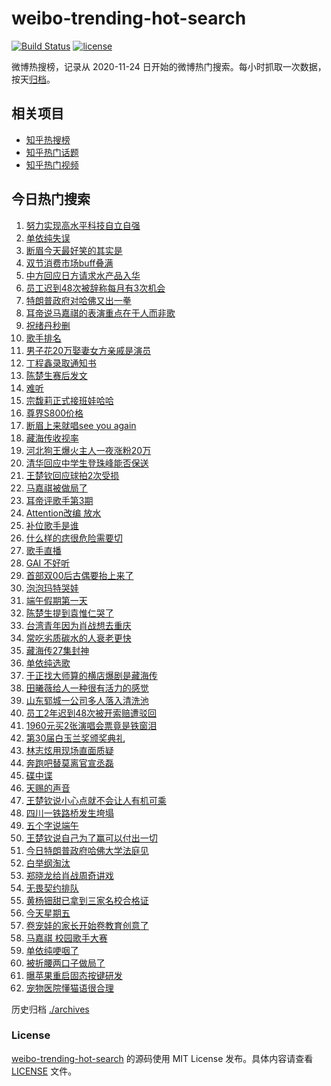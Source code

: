 # weibo-trending-hot-search

[![Build Status](https://github.com/justjavac/weibo-trending-hot-search/workflows/ci/badge.svg?branch=master)](https://github.com/justjavac/weibo-trending-hot-search/actions)
[![license](https://img.shields.io/github/license/justjavac/weibo-trending-hot-search)](https://github.com/justjavac/weibo-trending-hot-search/blob/master/LICENSE)

微博热搜榜，记录从 2020-11-24 日开始的微博热门搜索。每小时抓取一次数据，按天[归档](./archives)。

## 相关项目

- [知乎热搜榜](https://github.com/justjavac/zhihu-trending-top-search)
- [知乎热门话题](https://github.com/justjavac/zhihu-trending-hot-questions)
- [知乎热门视频](https://github.com/justjavac/zhihu-trending-hot-video)

## 今日热门搜索

<!-- BEGIN -->
<!-- 最后更新时间 Sat May 31 2025 01:27:23 GMT+0800 (China Standard Time) -->

1. [努力实现高水平科技自立自强](https://s.weibo.com//weibo?q=%23%E5%8A%AA%E5%8A%9B%E5%AE%9E%E7%8E%B0%E9%AB%98%E6%B0%B4%E5%B9%B3%E7%A7%91%E6%8A%80%E8%87%AA%E7%AB%8B%E8%87%AA%E5%BC%BA%23&Refer=new_time)
1. [单依纯失误](https://s.weibo.com//weibo?q=%E5%8D%95%E4%BE%9D%E7%BA%AF%E5%A4%B1%E8%AF%AF&t=31&band_rank=2&Refer=top)
1. [断眉今天最好笑的其实是](https://s.weibo.com//weibo?q=%E6%96%AD%E7%9C%89%E4%BB%8A%E5%A4%A9%E6%9C%80%E5%A5%BD%E7%AC%91%E7%9A%84%E5%85%B6%E5%AE%9E%E6%98%AF&t=31&band_rank=7&Refer=top)
1. [双节消费市场buff叠满](https://s.weibo.com//weibo?q=%23%E5%8F%8C%E8%8A%82%E6%B6%88%E8%B4%B9%E5%B8%82%E5%9C%BAbuff%E5%8F%A0%E6%BB%A1%23&t=31&band_rank=3&Refer=top)
1. [中方回应日方请求水产品入华](https://s.weibo.com//weibo?q=%23%E4%B8%AD%E6%96%B9%E5%9B%9E%E5%BA%94%E6%97%A5%E6%96%B9%E8%AF%B7%E6%B1%82%E6%B0%B4%E4%BA%A7%E5%93%81%E5%85%A5%E5%8D%8E%23&t=31&band_rank=5&Refer=top)
1. [员工迟到48次被辞称每月有3次机会](https://s.weibo.com//weibo?q=%23%E5%91%98%E5%B7%A5%E8%BF%9F%E5%88%B048%E6%AC%A1%E8%A2%AB%E8%BE%9E%E7%A7%B0%E6%AF%8F%E6%9C%88%E6%9C%893%E6%AC%A1%E6%9C%BA%E4%BC%9A%23&t=31&band_rank=4&Refer=top)
1. [特朗普政府对哈佛又出一拳](https://s.weibo.com//weibo?q=%23%E7%89%B9%E6%9C%97%E6%99%AE%E6%94%BF%E5%BA%9C%E5%AF%B9%E5%93%88%E4%BD%9B%E5%8F%88%E5%87%BA%E4%B8%80%E6%8B%B3%23&t=31&band_rank=20&Refer=top)
1. [耳帝说马嘉祺的表演重点在于人而非歌](https://s.weibo.com//weibo?q=%23%E8%80%B3%E5%B8%9D%E8%AF%B4%E9%A9%AC%E5%98%89%E7%A5%BA%E7%9A%84%E8%A1%A8%E6%BC%94%E9%87%8D%E7%82%B9%E5%9C%A8%E4%BA%8E%E4%BA%BA%E8%80%8C%E9%9D%9E%E6%AD%8C%23&t=31&band_rank=9&Refer=top)
1. [祝绪丹秒删](https://s.weibo.com//weibo?q=%E7%A5%9D%E7%BB%AA%E4%B8%B9%E7%A7%92%E5%88%A0&t=31&band_rank=8&Refer=top)
1. [歌手排名](https://s.weibo.com//weibo?q=%E6%AD%8C%E6%89%8B%E6%8E%92%E5%90%8D&t=31&band_rank=1&Refer=top)
1. [男子花20万娶妻女方亲戚是演员](https://s.weibo.com//weibo?q=%23%E7%94%B7%E5%AD%90%E8%8A%B120%E4%B8%87%E5%A8%B6%E5%A6%BB%E5%A5%B3%E6%96%B9%E4%BA%B2%E6%88%9A%E6%98%AF%E6%BC%94%E5%91%98%23&t=31&band_rank=6&Refer=top)
1. [丁程鑫录取通知书](https://s.weibo.com//weibo?q=%23%E4%B8%81%E7%A8%8B%E9%91%AB%E5%BD%95%E5%8F%96%E9%80%9A%E7%9F%A5%E4%B9%A6%23&t=31&band_rank=11&Refer=top)
1. [陈楚生赛后发文](https://s.weibo.com//weibo?q=%23%E9%99%88%E6%A5%9A%E7%94%9F%E8%B5%9B%E5%90%8E%E5%8F%91%E6%96%87%23&t=31&band_rank=26&Refer=top)
1. [难听](https://s.weibo.com//weibo?q=%E9%9A%BE%E5%90%AC&t=31&band_rank=12&Refer=top)
1. [宗馥莉正式接班娃哈哈](https://s.weibo.com//weibo?q=%23%E5%AE%97%E9%A6%A5%E8%8E%89%E6%AD%A3%E5%BC%8F%E6%8E%A5%E7%8F%AD%E5%A8%83%E5%93%88%E5%93%88%23&t=31&band_rank=14&Refer=top)
1. [尊界S800价格](https://s.weibo.com//weibo?q=%E5%B0%8A%E7%95%8CS800%E4%BB%B7%E6%A0%BC&t=31&band_rank=15&Refer=top)
1. [断眉上来就唱see you again](https://s.weibo.com//weibo?q=%E6%96%AD%E7%9C%89%E4%B8%8A%E6%9D%A5%E5%B0%B1%E5%94%B1see%20you%20again&t=31&band_rank=17&Refer=top)
1. [藏海传收视率](https://s.weibo.com//weibo?q=%E8%97%8F%E6%B5%B7%E4%BC%A0%E6%94%B6%E8%A7%86%E7%8E%87&t=31&band_rank=13&Refer=top)
1. [河北狗王爆火主人一夜涨粉20万](https://s.weibo.com//weibo?q=%23%E6%B2%B3%E5%8C%97%E7%8B%97%E7%8E%8B%E7%88%86%E7%81%AB%E4%B8%BB%E4%BA%BA%E4%B8%80%E5%A4%9C%E6%B6%A8%E7%B2%8920%E4%B8%87%23&t=31&band_rank=18&Refer=top)
1. [清华回应中学生登珠峰能否保送](https://s.weibo.com//weibo?q=%23%E6%B8%85%E5%8D%8E%E5%9B%9E%E5%BA%94%E4%B8%AD%E5%AD%A6%E7%94%9F%E7%99%BB%E7%8F%A0%E5%B3%B0%E8%83%BD%E5%90%A6%E4%BF%9D%E9%80%81%23&t=31&band_rank=35&Refer=top)
1. [王楚钦回应球拍2次受损](https://s.weibo.com//weibo?q=%23%E7%8E%8B%E6%A5%9A%E9%92%A6%E5%9B%9E%E5%BA%94%E7%90%83%E6%8B%8D2%E6%AC%A1%E5%8F%97%E6%8D%9F%23&t=31&band_rank=9&Refer=top)
1. [马嘉祺被做局了](https://s.weibo.com//weibo?q=%E9%A9%AC%E5%98%89%E7%A5%BA%E8%A2%AB%E5%81%9A%E5%B1%80%E4%BA%86&t=31&band_rank=22&Refer=top)
1. [耳帝评歌手第3期](https://s.weibo.com//weibo?q=%E8%80%B3%E5%B8%9D%E8%AF%84%E6%AD%8C%E6%89%8B%E7%AC%AC3%E6%9C%9F&t=31&band_rank=16&Refer=top)
1. [Attention改编 放水](https://s.weibo.com//weibo?q=Attention%E6%94%B9%E7%BC%96%20%E6%94%BE%E6%B0%B4&t=31&band_rank=23&Refer=top)
1. [补位歌手是谁](https://s.weibo.com//weibo?q=%E8%A1%A5%E4%BD%8D%E6%AD%8C%E6%89%8B%E6%98%AF%E8%B0%81&t=31&band_rank=21&Refer=top)
1. [什么样的痣很危险需要切](https://s.weibo.com//weibo?q=%23%E4%BB%80%E4%B9%88%E6%A0%B7%E7%9A%84%E7%97%A3%E5%BE%88%E5%8D%B1%E9%99%A9%E9%9C%80%E8%A6%81%E5%88%87%23&t=31&band_rank=25&Refer=top)
1. [歌手直播](https://s.weibo.com//weibo?q=%E6%AD%8C%E6%89%8B%E7%9B%B4%E6%92%AD&t=31&band_rank=28&Refer=top)
1. [GAI 不好听](https://s.weibo.com//weibo?q=GAI%20%E4%B8%8D%E5%A5%BD%E5%90%AC&t=31&band_rank=34&Refer=top)
1. [首部双00后古偶要抬上来了](https://s.weibo.com//weibo?q=%E9%A6%96%E9%83%A8%E5%8F%8C00%E5%90%8E%E5%8F%A4%E5%81%B6%E8%A6%81%E6%8A%AC%E4%B8%8A%E6%9D%A5%E4%BA%86&t=31&band_rank=29&Refer=top)
1. [泡泡玛特哭娃](https://s.weibo.com//weibo?q=%E6%B3%A1%E6%B3%A1%E7%8E%9B%E7%89%B9%E5%93%AD%E5%A8%83&t=31&band_rank=31&Refer=top)
1. [端午假期第一天](https://s.weibo.com//weibo?q=%23%E7%AB%AF%E5%8D%88%E5%81%87%E6%9C%9F%E7%AC%AC%E4%B8%80%E5%A4%A9%23&t=31&band_rank=39&Refer=top)
1. [陈楚生提到袁惟仁哭了](https://s.weibo.com//weibo?q=%23%E9%99%88%E6%A5%9A%E7%94%9F%E6%8F%90%E5%88%B0%E8%A2%81%E6%83%9F%E4%BB%81%E5%93%AD%E4%BA%86%23&t=31&band_rank=32&Refer=top)
1. [台湾青年因为肖战想去重庆](https://s.weibo.com//weibo?q=%23%E5%8F%B0%E6%B9%BE%E9%9D%92%E5%B9%B4%E5%9B%A0%E4%B8%BA%E8%82%96%E6%88%98%E6%83%B3%E5%8E%BB%E9%87%8D%E5%BA%86%23&t=31&band_rank=36&Refer=top)
1. [常吃劣质碳水的人衰老更快](https://s.weibo.com//weibo?q=%23%E5%B8%B8%E5%90%83%E5%8A%A3%E8%B4%A8%E7%A2%B3%E6%B0%B4%E7%9A%84%E4%BA%BA%E8%A1%B0%E8%80%81%E6%9B%B4%E5%BF%AB%23&t=31&band_rank=39&Refer=top)
1. [藏海传27集封神](https://s.weibo.com//weibo?q=%23%E8%97%8F%E6%B5%B7%E4%BC%A027%E9%9B%86%E5%B0%81%E7%A5%9E%23&t=31&band_rank=45&Refer=top)
1. [单依纯选歌](https://s.weibo.com//weibo?q=%E5%8D%95%E4%BE%9D%E7%BA%AF%E9%80%89%E6%AD%8C&t=31&band_rank=36&Refer=top)
1. [于正找大师算的横店爆剧是藏海传](https://s.weibo.com//weibo?q=%E4%BA%8E%E6%AD%A3%E6%89%BE%E5%A4%A7%E5%B8%88%E7%AE%97%E7%9A%84%E6%A8%AA%E5%BA%97%E7%88%86%E5%89%A7%E6%98%AF%E8%97%8F%E6%B5%B7%E4%BC%A0&t=31&band_rank=38&Refer=top)
1. [田曦薇给人一种很有活力的感觉](https://s.weibo.com//weibo?q=%E7%94%B0%E6%9B%A6%E8%96%87%E7%BB%99%E4%BA%BA%E4%B8%80%E7%A7%8D%E5%BE%88%E6%9C%89%E6%B4%BB%E5%8A%9B%E7%9A%84%E6%84%9F%E8%A7%89&t=31&band_rank=41&Refer=top)
1. [山东郓城一公司多人落入清洗池](https://s.weibo.com//weibo?q=%23%E5%B1%B1%E4%B8%9C%E9%83%93%E5%9F%8E%E4%B8%80%E5%85%AC%E5%8F%B8%E5%A4%9A%E4%BA%BA%E8%90%BD%E5%85%A5%E6%B8%85%E6%B4%97%E6%B1%A0%23&t=31&band_rank=19&Refer=top)
1. [员工2年迟到48次被开索赔遭驳回](https://s.weibo.com//weibo?q=%23%E5%91%98%E5%B7%A52%E5%B9%B4%E8%BF%9F%E5%88%B048%E6%AC%A1%E8%A2%AB%E5%BC%80%E7%B4%A2%E8%B5%94%E9%81%AD%E9%A9%B3%E5%9B%9E%23&t=31&band_rank=47&Refer=top)
1. [1960元买2张演唱会票竟是铁窗泪](https://s.weibo.com//weibo?q=%231960%E5%85%83%E4%B9%B02%E5%BC%A0%E6%BC%94%E5%94%B1%E4%BC%9A%E7%A5%A8%E7%AB%9F%E6%98%AF%E9%93%81%E7%AA%97%E6%B3%AA%23&t=31&band_rank=50&Refer=top)
1. [第30届白玉兰奖颁奖典礼](https://s.weibo.com//weibo?q=%23%E7%AC%AC30%E5%B1%8A%E7%99%BD%E7%8E%89%E5%85%B0%E5%A5%96%E9%A2%81%E5%A5%96%E5%85%B8%E7%A4%BC%23&t=31&band_rank=37&Refer=top)
1. [林志炫用现场直面质疑](https://s.weibo.com//weibo?q=%E6%9E%97%E5%BF%97%E7%82%AB%E7%94%A8%E7%8E%B0%E5%9C%BA%E7%9B%B4%E9%9D%A2%E8%B4%A8%E7%96%91&t=31&band_rank=42&Refer=top)
1. [奔跑吧替莫离官宣丞磊](https://s.weibo.com//weibo?q=%23%E5%A5%94%E8%B7%91%E5%90%A7%E6%9B%BF%E8%8E%AB%E7%A6%BB%E5%AE%98%E5%AE%A3%E4%B8%9E%E7%A3%8A%23&t=31&band_rank=45&Refer=top)
1. [碟中谍](https://s.weibo.com//weibo?q=%E7%A2%9F%E4%B8%AD%E8%B0%8D&t=31&band_rank=42&Refer=top)
1. [天赐的声音](https://s.weibo.com//weibo?q=%E5%A4%A9%E8%B5%90%E7%9A%84%E5%A3%B0%E9%9F%B3&t=31&band_rank=45&Refer=top)
1. [王楚钦说小心点就不会让人有机可乘](https://s.weibo.com//weibo?q=%23%E7%8E%8B%E6%A5%9A%E9%92%A6%E8%AF%B4%E5%B0%8F%E5%BF%83%E7%82%B9%E5%B0%B1%E4%B8%8D%E4%BC%9A%E8%AE%A9%E4%BA%BA%E6%9C%89%E6%9C%BA%E5%8F%AF%E4%B9%98%23&t=31&band_rank=30&Refer=top)
1. [四川一铁路桥发生垮塌](https://s.weibo.com//weibo?q=%23%E5%9B%9B%E5%B7%9D%E4%B8%80%E9%93%81%E8%B7%AF%E6%A1%A5%E5%8F%91%E7%94%9F%E5%9E%AE%E5%A1%8C%23&t=31&band_rank=48&Refer=top)
1. [五个字说端午](https://s.weibo.com//weibo?q=%23%E4%BA%94%E4%B8%AA%E5%AD%97%E8%AF%B4%E7%AB%AF%E5%8D%88%23&t=31&band_rank=48&Refer=top)
1. [王楚钦说自己为了赢可以付出一切](https://s.weibo.com//weibo?q=%23%E7%8E%8B%E6%A5%9A%E9%92%A6%E8%AF%B4%E8%87%AA%E5%B7%B1%E4%B8%BA%E4%BA%86%E8%B5%A2%E5%8F%AF%E4%BB%A5%E4%BB%98%E5%87%BA%E4%B8%80%E5%88%87%23&t=31&band_rank=40&Refer=top)
1. [今日特朗普政府哈佛大学法庭见](https://s.weibo.com//weibo?q=%23%E4%BB%8A%E6%97%A5%E7%89%B9%E6%9C%97%E6%99%AE%E6%94%BF%E5%BA%9C%E5%93%88%E4%BD%9B%E5%A4%A7%E5%AD%A6%E6%B3%95%E5%BA%AD%E8%A7%81%23&t=31&band_rank=48&Refer=top)
1. [白举纲淘汰](https://s.weibo.com//weibo?q=%E7%99%BD%E4%B8%BE%E7%BA%B2%E6%B7%98%E6%B1%B0&t=31&band_rank=33&Refer=top)
1. [郑晓龙给肖战周奇讲戏](https://s.weibo.com//weibo?q=%23%E9%83%91%E6%99%93%E9%BE%99%E7%BB%99%E8%82%96%E6%88%98%E5%91%A8%E5%A5%87%E8%AE%B2%E6%88%8F%23&t=31&band_rank=43&Refer=top)
1. [无畏契约排队](https://s.weibo.com//weibo?q=%E6%97%A0%E7%95%8F%E5%A5%91%E7%BA%A6%E6%8E%92%E9%98%9F&t=31&band_rank=50&Refer=top)
1. [黄杨钿甜已拿到三家名校合格证](https://s.weibo.com//weibo?q=%23%E9%BB%84%E6%9D%A8%E9%92%BF%E7%94%9C%E5%B7%B2%E6%8B%BF%E5%88%B0%E4%B8%89%E5%AE%B6%E5%90%8D%E6%A0%A1%E5%90%88%E6%A0%BC%E8%AF%81%23&t=31&band_rank=10&Refer=top)
1. [今天星期五](https://s.weibo.com//weibo?q=%23%E4%BB%8A%E5%A4%A9%E6%98%9F%E6%9C%9F%E4%BA%94%23&t=31&band_rank=24&Refer=top)
1. [卷宠娃的家长开始卷教育创意了](https://s.weibo.com//weibo?q=%23%E5%8D%B7%E5%AE%A0%E5%A8%83%E7%9A%84%E5%AE%B6%E9%95%BF%E5%BC%80%E5%A7%8B%E5%8D%B7%E6%95%99%E8%82%B2%E5%88%9B%E6%84%8F%E4%BA%86%23&t=31&band_rank=35&Refer=top)
1. [马嘉祺 校园歌手大赛](https://s.weibo.com//weibo?q=%E9%A9%AC%E5%98%89%E7%A5%BA%20%E6%A0%A1%E5%9B%AD%E6%AD%8C%E6%89%8B%E5%A4%A7%E8%B5%9B&t=31&band_rank=27&Refer=top)
1. [单依纯哽咽了](https://s.weibo.com//weibo?q=%23%E5%8D%95%E4%BE%9D%E7%BA%AF%E5%93%BD%E5%92%BD%E4%BA%86%23&t=31&band_rank=41&Refer=top)
1. [被折腰两口子做局了](https://s.weibo.com//weibo?q=%23%E8%A2%AB%E6%8A%98%E8%85%B0%E4%B8%A4%E5%8F%A3%E5%AD%90%E5%81%9A%E5%B1%80%E4%BA%86%23&t=31&band_rank=44&Refer=top)
1. [曝苹果重启固态按键研发](https://s.weibo.com//weibo?q=%23%E6%9B%9D%E8%8B%B9%E6%9E%9C%E9%87%8D%E5%90%AF%E5%9B%BA%E6%80%81%E6%8C%89%E9%94%AE%E7%A0%94%E5%8F%91%23&t=31&band_rank=46&Refer=top)
1. [宠物医院懂猫语很合理](https://s.weibo.com//weibo?q=%E5%AE%A0%E7%89%A9%E5%8C%BB%E9%99%A2%E6%87%82%E7%8C%AB%E8%AF%AD%E5%BE%88%E5%90%88%E7%90%86&t=31&band_rank=49&Refer=top)

<!-- END -->

历史归档 [./archives](./archives)

### License

[weibo-trending-hot-search](https://github.com/justjavac/weibo-trending-hot-search) 的源码使用 MIT License
发布。具体内容请查看 [LICENSE](./LICENSE) 文件。
